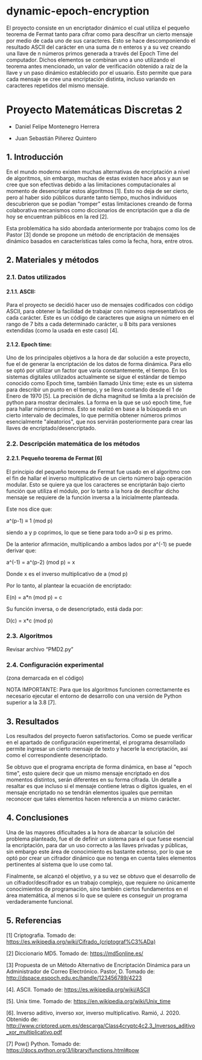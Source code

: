 # dynamic-epoch-encryption
El proyecto consiste en un encriptador dinámico el cual utiliza el pequeño teorema de Fermat tanto para cifrar como para descifrar un cierto mensaje por medio de cada uno de sus caracteres. Esto se hace descomponiendo el resultado ASCII del carácter en una suma de n enteros y a su vez creando una llave de n números primos generada a través del Epoch Time del computador. Dichos elementos se combinan uno a uno utilizando el teorema antes mencionado, un valor de verificación obtenido a raíz de la llave y un paso dinámico establecido por el usuario. Esto permite que para cada mensaje se cree una encriptación distinta, incluso variando en caracteres repetidos del mismo mensaje.

# Proyecto Matemáticas Discretas 2

- Daniel Felipe Montenegro Herrera

- Juan Sebastián Piñerez Quintero

## 1. Introducción

En el mundo moderno existen muchas alternativas de encriptación a nivel de algoritmos, sin embargo, muchas de estas existen hace años y aun se cree que son efectivas debido a las limitaciones computacionales al momento de desencriptar estos algoritmos [1]. Esto no deja de ser cierto, pero al haber sido públicos durante tanto tiempo, muchos individuos descubrieron que se podían “romper” estas limitaciones creando de forma colaborativa mecanismos como diccionarios de encriptación que a día de hoy se encuentran públicos en la red [2].

Esta problemática ha sido abordada anteriormente por trabajos como los de Pastor [3] donde se propone un método de encriptación de mensajes dinámico basados en características tales como la fecha, hora, entre otros.

## 2. Materiales y métodos

### 2.1. Datos utilizados

#### 2.1.1. ASCII:

Para el proyecto se decidió hacer uso de mensajes codificados con código ASCII, para obtener la facilidad de trabajar con números representativos de cada carácter. Este es un código de caracteres que asigna un número en el rango de 7 bits a cada determinado carácter, u 8 bits para versiones extendidas (como la usada en este caso) [4].

#### 2.1.2. Epoch time:

Uno de los principales objetivos a la hora de dar solución a este proyecto, fue el de generar la encriptación de los datos de forma dinámica. Para ello se optó por utilizar un factor que varía constantemente, el tiempo. En los sistemas digitales utilizados actualmente se sigue el estándar de tiempo conocido como Epoch time, también llamado Unix time; este es un sistema para describir un punto en el tiempo, y se lleva contando desde el 1 de Enero de 1970 [5]. La precisión de dicha magnitud se limita a la precisión de python para mostrar decimales. La forma en la que se usó epoch time, fue para hallar números primos. Esto se realizó en base a la búsqueda en un cierto intervalo de decimales, lo que permitía obtener números primos esencialmente "aleatorios", que nos servirán posteriormente para crear las llaves de encriptado/desencriptado.

### 2.2. Descripción matemática de los métodos

#### 2.2.1. Pequeño teorema de Fermat [6]

El principio del pequeño teorema de Fermat fue usado en el algoritmo con el fin de hallar el inverso multiplicativo de un cierto número bajo operación modular. Esto se quiere ya que los caracteres se encriptarán bajo cierto función que utiliza el módulo, por lo tanto a la hora de descifrar dicho mensaje se requiere de la función inversa a la inicialmente planteada.

Este nos dice que:

a^(p-1) ≡ 1 (mod p)

siendo a y p coprimos, lo que se tiene para todo a>0 si p es primo.

De la anterior afirmación, multiplicando a ambos lados por a^(-1) se puede derivar que:

a^(-1) = a^(p-2) (mod p) = x

Donde x es el inverso multiplicativo de a (mod p)

Por lo tanto, al plantear la ecuación de encriptado:

E(n) = a*n (mod p) = c

Su función inversa, o de desencriptado, está dada por:

D(c) = x*c (mod p)

### 2.3. Algoritmos
Revisar archivo “PMD2.py”

### 2.4. Configuración experimental

(zona demarcada en el código)

NOTA IMPORTANTE: Para que los algoritmos funcionen correctamente es necesario ejecutar el entorno de desarrollo con una versión de Python superior a la 3.8 [7].


## 3. Resultados

Los resultados del proyecto fueron satisfactorios. Como se puede verificar en el apartado de configuración experimental, el programa desarrollado permite ingresar un cierto mensaje de texto y hacerle la encriptación, así como el correspondiente desencriptado.

Se obtuvo que el programa encripta de forma dinámica, en base al "epoch time", esto quiere decir que un mismo mensaje encriptado en dos momentos distintos, serán diferentes en su forma cifrada. Un detalle a resaltar es que incluso si el mensaje contiene letras o dígitos iguales, en el mensaje encriptado no se tendrán elementos iguales que permitan reconocer que tales elementos hacen referencia a un mismo carácter.

## 4. Conclusiones

Una de las mayores dificultades a la hora de abarcar la solución del problema planteado, fue el de definir un sistema para el que fuese esencial la encriptación, para dar un uso correcto a las llaves privadas y públicas, sin embargo este área de conocimiento es bastante extenso, por lo que se optó por crear un cifrador dinámico que no tenga en cuenta tales elementos pertinentes al sistema que lo use como tal.

Finalmente, se alcanzó el objetivo, y a su vez se obtuvo que el desarrollo de un cifrador/descifrador es un trabajo complejo, que requiere no únicamente conocimientos de programación, sino también ciertos fundamentos en el área matemática, al menos si lo que se quiere es conseguir un programa verdaderamente funcional.

## 5. Referencias

[1] Criptografia. Tomado de: https://es.wikipedia.org/wiki/Cifrado_(criptograf%C3%ADa)

[2] Diccionario MD5. Tomado de: https://md5online.es/

[3] Propuesta de un Método Alternativo de Encriptación Dinámica para un Administrador de Correo Electrónico. Pastor, D. Tomado de: http://dspace.espoch.edu.ec/handle/123456789/4223

[4]. ASCII. Tomado de: https://es.wikipedia.org/wiki/ASCII

[5]. Unix time. Tomado de: https://en.wikipedia.org/wiki/Unix_time

[6]. Inverso aditivo, inverso xor, inverso multiplicativo. Ramió, J. 2020. Obtenido de: http://www.criptored.upm.es/descarga/Class4cryptc4c2.3_Inversos_aditivo_xor_multiplicativo.pdf

[7] Pow() Python. Tomado de: https://docs.python.org/3/library/functions.html#pow
